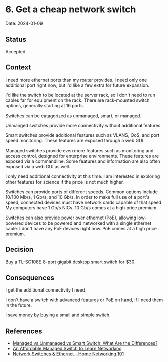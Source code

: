 # 6. Get a cheap network switch

Date: 2024-01-09

## Status

Accepted

## Context

I need more ethernet ports than my router provides.
I need only one additional port right now,
but I'd like a few extra for future expansion.

I'd like the switch to be located at the server rack,
so I don't need to run cables far for equipment on the rack.
There are rack-mounted switch options, generally starting at 16 ports.

Switches can be catagorized as unmanaged, smart, or managed.

Unmanged switches provide more connectivity without additional features.

Smart switches provide additional features such as VLANS, QoS, and port speed monitoring.
These features are exposed through a web GUI.

Managed switches provide even more features such as monitoring and access control,
designed for enterprise environments.
These features are exposed via a commandline.
Some features and information are also often exposed via a web GUI as well.

I only need additional connectivity at this time.
I am interested in exploring other features for science if the price is not much higher.

Switches can provide ports of different speeds.
Common options include 10/100 Mb/s, 1 Gb/s, and 10 Gb/s.
In order to make full use of a port's speed,
connected devices must have network cards capable of that speed
My computers have 1 Gb/s NICs.
10 Gb/s comes at a high price premium.

Switches can also provide power over ethernet (PoE),
allowing low-powered devices to be powered and networked with a single ethernet cable.
I don't have any PoE devices right now.
PoE comes at a high price premium.

## Decision

Buy a TL-SG108E 8-port gigabit desktop smart switch for $30.

## Consequences

I get the additional connectivity I need.

I don't have a switch with advanced features or PoE on hand, if I need them in the future.

I save money by buying a small and simple switch.

## References

- [Managed vs Unmanaged vs Smart Switch: What Are the Differences?](https://web.archive.org/web/20231101225047/https://community.fs.com/article/managed-vs-unmanaged-vs-smart-switch-what-are-the-differences.html)
- [An Affordable Managed Switch to Learn Networking](https://www.youtube.com/watch?v=hsRYJ2evJVQ&t=674s)
- [Network Switches & Ethernet - Home Networking 101](https://www.youtube.com/watch?v=xeOOTpyLT8Y)
